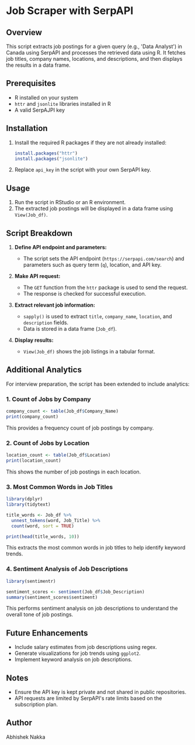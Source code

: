 # Job Scraper with SerpAPI

## Overview

This script extracts job postings for a given query (e.g., 'Data Analyst') in Canada using SerpAPI and processes the retrieved data using R. It fetches job titles, company names, locations, and descriptions, and then displays the results in a data frame.

## Prerequisites

- R installed on your system
- `httr` and `jsonlite` libraries installed in R
- A valid SerpAJPI key

## Installation

1. Install the required R packages if they are not already installed:
   ```r
   install.packages("httr")
   install.packages("jsonlite")
   ```
2. Replace `api_key` in the script with your own SerpAPI key.

## Usage

1. Run the script in RStudio or an R environment.
2. The extracted job postings will be displayed in a data frame using `View(Job_df)`.

## Script Breakdown

1. **Define API endpoint and parameters:**

   - The script sets the API endpoint (`https://serpapi.com/search`) and parameters such as query term (`q`), location, and API key.

2. **Make API request:**

   - The `GET` function from the `httr` package is used to send the request.
   - The response is checked for successful execution.

3. **Extract relevant job information:**

   - `sapply()` is used to extract `title`, `company_name`, `location`, and `description` fields.
   - Data is stored in a data frame (`Job_df`).

4. **Display results:**

   - `View(Job_df)` shows the job listings in a tabular format.

## Additional Analytics

For interview preparation, the script has been extended to include analytics:

### 1. Count of Jobs by Company

```r
company_count <- table(Job_df$Company_Name)
print(company_count)
```

This provides a frequency count of job postings by company.

### 2. Count of Jobs by Location

```r
location_count <- table(Job_df$Location)
print(location_count)
```

This shows the number of job postings in each location.

### 3. Most Common Words in Job Titles

```r
library(dplyr)
library(tidytext)

title_words <- Job_df %>%
  unnest_tokens(word, Job_Title) %>%
  count(word, sort = TRUE)

print(head(title_words, 10))
```

This extracts the most common words in job titles to help identify keyword trends.

### 4. Sentiment Analysis of Job Descriptions

```r
library(sentimentr)

sentiment_scores <- sentiment(Job_df$Job_Description)
summary(sentiment_scores$sentiment)
```

This performs sentiment analysis on job descriptions to understand the overall tone of job postings.

## Future Enhancements

- Include salary estimates from job descriptions using regex.
- Generate visualizations for job trends using `ggplot2`.
- Implement keyword analysis on job descriptions.

## Notes

- Ensure the API key is kept private and not shared in public repositories.
- API requests are limited by SerpAPI's rate limits based on the subscription plan.

## Author

Abhishek Nakka

